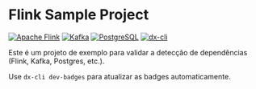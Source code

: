 # Flink Sample Project
<!-- dx-cli:badges:start -->
[![Apache Flink](https://img.shields.io/badge/Flink-Dev_Service-orange?logo=apacheflink)](#) [![Kafka](https://img.shields.io/badge/Kafka-Dev_Service-black?logo=apachekafka)](#) [![PostgreSQL](https://img.shields.io/badge/PostgreSQL-Dev_Service-blue?logo=postgresql)](#) [![dx-cli](https://img.shields.io/badge/dx--anywhere-CLI-blueviolet)](#)
<!-- dx-cli:badges:end -->



Este é um projeto de exemplo para validar a detecção de dependências (Flink, Kafka, Postgres, etc.).

Use `dx-cli dev-badges` para atualizar as badges automaticamente.
